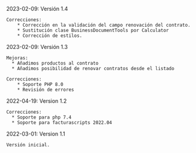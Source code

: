 2023-02-09: Versión 1.4
        
    Correcciones:
        * Corrección en la validación del campo renovación del contrato.
        * Sustitución clase BusinessDocumentTools por Calculator
        * Corrección de estilos.
        

2023-02-09: Versión 1.3

    Mejoras:
      * Añadimos productos al contrato
      * Añadimos posibilidad de renovar contratos desde el listado
        
    Correcciones:
        * Soporte PHP 8.0
        * Revisión de errores


2022-04-19: Version 1.2

    Correcciones:
      * Soporte para php 7.4
      * Soporte para facturascripts 2022.04

2022-03-01: Version 1.1

    Versión inicial.
